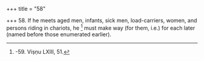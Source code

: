 +++
title = "58"

+++
58. If he meets aged men, infants, sick men, load-carriers, women, and persons riding in chariots, he [^42]  must make way (for them, i.e.) for each later (named before those enumerated earlier).


[^42]:  -59. Viṣṇu LXIII, 51.
